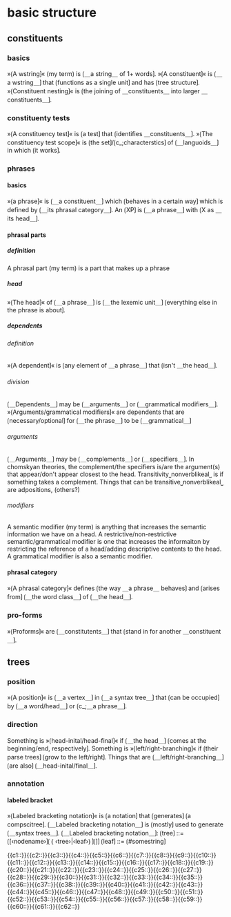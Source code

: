 # basic structure

## constituents

### basics

»⟮A wstring⟯« (my term) is ⟮＿a string＿ of 1+ words⟯.
»⟮A constituent⟯« is ⟮＿a wstring＿⟯ that ⟮functions as a single unit⟯ and has ⟮tree structure⟯.
»⟮Constituent nesting⟯« is ⟮the joining of ＿constituents＿ into larger ＿constituents＿⟯.

### constituenty tests

»⟮A constituency test⟯« is ⟮a test⟯ that ⟮identifies ＿constituents＿⟯.
»⟮The constituency test scope⟯« is ⟮the set⟯/⟮c_;characterstics⟯ of ⟮＿languoids＿⟯ in which ⟮it works⟯.

### phrases

#### basics

»⟮a phrase⟯« is ⟮＿a constituent＿⟯ which ⟮behaves in a certain way⟯ which is defined by ⟮＿its phrasal category＿⟯.
An ⟮XP⟯ is ⟮＿a phrase＿⟯ with ⟮X as ＿its head＿⟯.

#### phrasal parts

##### definition

A phrasal part (my term) is a part that makes up a phrase

##### head

»⟮The head⟯« of ⟮＿a phrase＿⟯ is ⟮＿the lexemic unit＿⟯ ⟮everything else in the phrase is about⟯.

##### dependents

###### definition

»⟮A dependent⟯« is ⟮any element of ＿a phrase＿⟯ that ⟮isn't ＿the head＿⟯.

###### division

⟮＿Dependents＿⟯ may be ⟮＿arguments＿⟯ or ⟮＿grammatical modifiers＿⟯.
»⟮Arguments/grammatical modifiers⟯« are dependents that are ⟮necessary/optional⟯ for ⟮＿the phrase＿⟯ to be ⟮＿grammatical＿⟯

###### arguments

⟮＿Arguments＿⟯ may be ⟮＿complements＿⟯ or ⟮＿specifiers＿⟯.
In chomskyan theories, the complement/the specifiers is/are the argument(s) that appear/don't appear closest to the head.
Transitivity⎵nonverblikeal⎵ is if something takes a complement.
Things that can be transitive⎵nonverblikeal⎵ are adpositions, (others?)

###### modifiers

A semantic modifier (my term) is anything that increases the semantic information we have on a head.
A restrictive/non-restrictive semantic/grammatical modifier is one that increases the informaiton by restricting the reference of a head/adding descriptive contents to the head.
A grammatical modifier is also a semantic modifier.

#### phrasal category

»⟮A phrasal category⟯« defines ⟮the way ＿a phrase＿ behaves⟯ and ⟮arises from⟯ ⟮＿the word class＿⟯ of ⟮＿the head＿⟯.

### pro-forms

»⟮Proforms⟯« are ⟮＿constitutents＿⟯ that ⟮stand in for another ＿constituent＿⟯.

## trees

### position

»⟮A position⟯« is ⟮＿a vertex＿⟯ in ⟮＿a syntax tree＿⟯ that ⟮can be occupied⟯ by ⟮＿a word/head＿⟯ or ⟮c_;＿a phrase＿⟯.

### direction

Something is »⟮head-inital/head-final⟯« if ⟮＿the head＿⟯ ⟮comes at the beginning/end, respectively⟯.
Something is »⟮left/right-branching⟯« if ⟮their parse trees⟯ ⟮grow to the left/right⟯.
Things that are ⟮＿left/right-branching＿⟯ ⟮are also⟯ ⟮＿head-inital/final＿⟯.

### annotation

#### labeled bracket

»⟮Labeled bracketing notation⟯« is ⟮a notation⟯ that ⟮generates⟯ ⟮a compscitree⟯.
⟮＿Labeled bracketing notation＿⟯ is ⟮mostly⟯ used to generate ⟮＿syntax trees＿⟯.
⟮＿Labeled bracketing notation＿⟯: ⟮tree⟯ ::= ⟮[‹nodename›⟯⟮｛ ‹tree›|‹leaf›｝⟯⟮]⟯
⟮leaf⟯ ::= ⟮#somestring⟯

<span class="cloze-dump">{{c1::}}{{c2::}}{{c3::}}{{c4::}}{{c5::}}{{c6::}}{{c7::}}{{c8::}}{{c9::}}{{c10::}}{{c11::}}{{c12::}}{{c13::}}{{c14::}}{{c15::}}{{c16::}}{{c17::}}{{c18::}}{{c19::}}{{c20::}}{{c21::}}{{c22::}}{{c23::}}{{c24::}}{{c25::}}{{c26::}}{{c27::}}{{c28::}}{{c29::}}{{c30::}}{{c31::}}{{c32::}}{{c33::}}{{c34::}}{{c35::}}{{c36::}}{{c37::}}{{c38::}}{{c39::}}{{c40::}}{{c41::}}{{c42::}}{{c43::}}{{c44::}}{{c45::}}{{c46::}}{{c47::}}{{c48::}}{{c49::}}{{c50::}}{{c51::}}{{c52::}}{{c53::}}{{c54::}}{{c55::}}{{c56::}}{{c57::}}{{c58::}}{{c59::}}{{c60::}}{{c61::}}{{c62::}}</span>